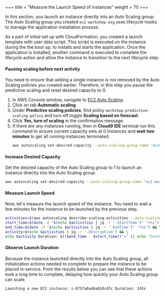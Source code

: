 +++
title = "Measure the Launch Speed of Instances"
weight = 70
+++

In this section, you launch an instance directly into an Auto Scaling group. The Auto Scaling group you created `ec2-workshop-asg` uses lifecycle hooks to manage the application installation process. 

As a part of initial set up with CloudFormation, you created a launch template with user data script. This script is executed on the instance during the the boot up, to installs and starts the application. Once the application is installed, another command is executed to complete the lifecycle action and allow the instance to transition to the next lifecycle step.

#### Pausing scaling before next activity

You need to ensure that adding a single instance is not removed by the Auto Scaling policies you created earlier. Therefore, in this step you pause the predictive scaling and reset desired capacity to 0.

1. In AWS Console window, navigate to [EC2 Auto Scaling](https://console.aws.amazon.com/ec2/autoscaling/home#AutoScalingGroups:view=details).
2. Click on tab **Automatic scaling**
3. Under **Predictive scaling policies**, find policy `workshop-predictive-scaling-policy` and turn off toggle **Scaling based on forecast**.
4. Click **Yes, turn of scaling** in the confirmation message.
5. If there are any instances running, then in **Cloud9 IDE** terminal run this command to ensure current capacity sets at 0 instances and **wait two minutes** to get all running instances terminated.
    ```bash
    aws autoscaling set-desired-capacity --auto-scaling-group-name "ec2-workshop-asg" --desired-capacity 0
    ```

#### Increase Desired Capacity

Set the desired capacity of the Auto Scaling group to 1 to launch an instance directly into the Auto Scaling group.

```bash
aws autoscaling set-desired-capacity --auto-scaling-group-name "ec2-workshop-asg" --desired-capacity 1
```

#### Measure Launch Speed

Now, let's measure the launch speed of the instance. You need to wait a few minutes for the instance to be launched by the previous step.

```bash
activities=$(aws autoscaling describe-scaling-activities --auto-scaling-group-name "ec2-workshop-asg" | jq -r '.Activities[0]') && \
start_time=$(date -d "$(echo $activities | jq -r '.StartTime')" "+%s") && \
end_time=$(date -d "$(echo $activities | jq -r '.EndTime')" "+%s") && \
activity=$(echo $activities | jq -r '.Description') && \
echo $activity Duration: $(($end_time - $start_time))"s" || echo "Current activity is still in progress.."
```

#### Observe Launch Duration

Because the instance launched directly into the Auto Scaling group, all initialization actions needed to complete to prepare the instance to be placed in-service. From the results below you can see that these actions took a long time to complete, delaying how quickly your Auto Scaling group can scale.

```
Launching a new EC2 instance: i-075fa0ad6a018cdfc Duration: 243s
```



